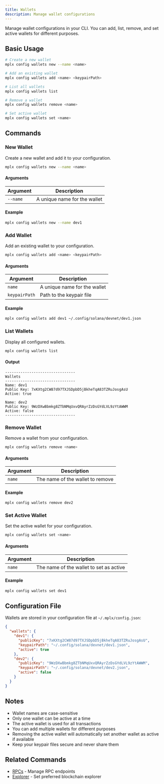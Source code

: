 ```yaml
---
title: Wallets
description: Manage wallet configurations
---
```


Manage wallet configurations in your CLI. You can add, list, remove, and set active wallets for different purposes.

## Basic Usage

```bash
# Create a new wallet
mplx config wallets new --name <name>

# Add an existing wallet
mplx config wallets add <name> <keypairPath>

# List all wallets
mplx config wallets list

# Remove a wallet
mplx config wallets remove <name>

# Set active wallet
mplx config wallets set <name>
```

## Commands

### New Wallet

Create a new wallet and add it to your configuration.

```bash
mplx config wallets new --name <name>
```

#### Arguments

| Argument | Description |
|----------|-------------|
| `--name` | A unique name for the wallet |

#### Example

```bash
mplx config wallets new --name dev1
```

### Add Wallet

Add an existing wallet to your configuration.

```bash
mplx config wallets add <name> <keypairPath>
```

#### Arguments

| Argument | Description |
|----------|-------------|
| `name` | A unique name for the wallet |
| `keypairPath` | Path to the keypair file |

#### Example

```bash
mplx config wallets add dev1 ~/.config/solana/devnet/dev1.json
```

### List Wallets

Display all configured wallets.

```bash
mplx config wallets list
```

#### Output

```
--------------------------------
Wallets
--------------------------------
Name: dev1
Public Key: 7xKXtg2CW87d97TXJSDpbD5jBkheTqA83TZRuJosgAsU
Active: true

Name: dev2
Public Key: 9WzDXwBbmkg8ZTbNMqUxvQRAyrZzDsGYdLVL9zYtAWWM
Active: false
--------------------------------
```

### Remove Wallet

Remove a wallet from your configuration.

```bash
mplx config wallets remove <name>
```

#### Arguments

| Argument | Description |
|----------|-------------|
| `name` | The name of the wallet to remove |

#### Example

```bash
mplx config wallets remove dev2
```

### Set Active Wallet

Set the active wallet for your configuration.

```bash
mplx config wallets set <name>
```

#### Arguments

| Argument | Description |
|----------|-------------|
| `name` | The name of the wallet to set as active |

#### Example

```bash
mplx config wallets set dev1
```

## Configuration File

Wallets are stored in your configuration file at `~/.mplx/config.json`:

```json
{
  "wallets": {
    "dev1": {
      "publicKey": "7xKXtg2CW87d97TXJSDpbD5jBkheTqA83TZRuJosgAsU",
      "keypairPath": "~/.config/solana/devnet/dev1.json",
      "active": true
    },
    "dev2": {
      "publicKey": "9WzDXwBbmkg8ZTbNMqUxvQRAyrZzDsGYdLVL9zYtAWWM",
      "keypairPath": "~/.config/solana/devnet/dev2.json",
      "active": false
    }
  }
}
```

## Notes

- Wallet names are case-sensitive
- Only one wallet can be active at a time
- The active wallet is used for all transactions
- You can add multiple wallets for different purposes
- Removing the active wallet will automatically set another wallet as active if available
- Keep your keypair files secure and never share them

## Related Commands

- [RPCs](/cli/config/rpcs) - Manage RPC endpoints
- [Explorer](/cli/config/explorer) - Set preferred blockchain explorer 